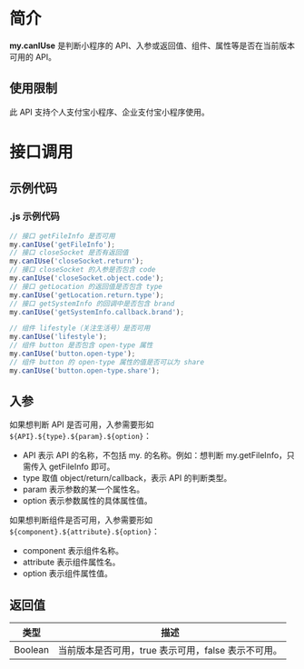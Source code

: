 # 简介

**my.canIUse** 是判断小程序的 API、入参或返回值、组件、属性等是否在当前版本可用的 API。

## 使用限制

此 API 支持个人支付宝小程序、企业支付宝小程序使用。

# 接口调用

## 示例代码

### .js 示例代码

```javascript
// 接口 getFileInfo 是否可用
my.canIUse('getFileInfo');
// 接口 closeSocket 是否有返回值
my.canIUse('closeSocket.return');
// 接口 closeSocket 的入参是否包含 code
my.canIUse('closeSocket.object.code');
// 接口 getLocation 的返回值是否包含 type
my.canIUse('getLocation.return.type');
// 接口 getSystemInfo 的回调中是否包含 brand
my.canIUse('getSystemInfo.callback.brand');

// 组件 lifestyle（关注生活号）是否可用
my.canIUse('lifestyle');
// 组件 button 是否包含 open-type 属性
my.canIUse('button.open-type');
// 组件 button 的 open-type 属性的值是否可以为 share
my.canIUse('button.open-type.share');
```

## 入参

如果想判断 API 是否可用，入参需要形如 `${API}.${type}.${param}.${option}`：

- API 表示 API 的名称，不包括 my. 的名称。例如：想判断 my.getFileInfo，只需传入 getFileInfo 即可。
- type 取值 object/return/callback，表示 API 的判断类型。
- param 表示参数的某一个属性名。
- option 表示参数属性的具体属性值。

如果想判断组件是否可用，入参需要形如 `${component}.${attribute}.${option}`：

- component 表示组件名称。
- attribute 表示组件属性名。
- option 表示组件属性值。

## 返回值

| **类型** | **描述**                          |
| -------- | --------------------------------- |
| Boolean  | 当前版本是否可用，true 表示可用，false 表示不可用。 |

